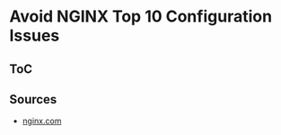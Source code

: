 # Avoid NGINX Top 10 Configuration Issues

## ToC

## Sources

- [nginx.com](https://www.nginx.com/blog/avoiding-top-10-nginx-configuration-mistakes/)
